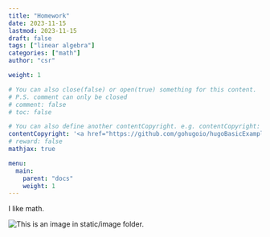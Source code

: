 ```yaml
---
title: "Homework"
date: 2023-11-15
lastmod: 2023-11-15
draft: false
tags: ["linear algebra"]
categories: ["math"]
author: "csr"

weight: 1

# You can also close(false) or open(true) something for this content.
# P.S. comment can only be closed
# comment: false
# toc: false

# You can also define another contentCopyright. e.g. contentCopyright: "This is another copyright."
contentCopyright: '<a href="https://github.com/gohugoio/hugoBasicExample" rel="noopener" target="_blank">See origin</a>'
# reward: false
mathjax: true

menu:
  main:
    parent: "docs"
    weight: 1
---
```


I like math.

![This is an image in `static/image` folder.](/image/1.jpg)
